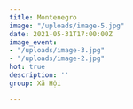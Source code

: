 ```yaml
---
title: Montenegro
image: "/uploads/image-5.jpg"
date: 2021-05-31T17:00:00Z
image_event:
- "/uploads/image-3.jpg"
- "/uploads/image-2.jpg"
hot: true
description: ''
group: Xã Hội

---
```

